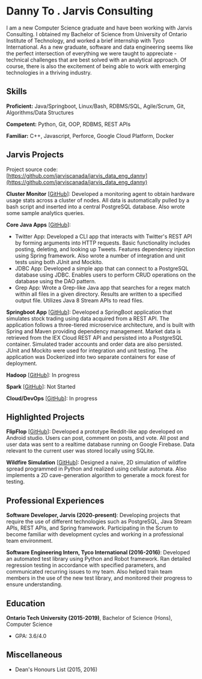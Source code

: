 # Danny To . Jarvis Consulting

I am a new Computer Science graduate and have been working with Jarvis Consulting. I obtained my Bachelor of Science from University of Ontario Institute of Technology, and worked a brief internship with Tyco International. As a new graduate, software and data engineering seems like the perfect intersection of everything we were taught to appreciate - technical challenges that are best solved with an analytical approach. Of course, there is also the excitement of being able to work with emerging technologies in a thriving industry.

## Skills

**Proficient:** Java/Springboot, Linux/Bash, RDBMS/SQL, Agile/Scrum, Git, Algorithms/Data Structures

**Competent:** Python, Git, OOP, RDBMS, REST APIs

**Familiar:** C++, Javascript, Perforce, Google Cloud Platform, Docker

## Jarvis Projects

Project source code: [https://github.com/jarviscanada/jarvis_data_eng_danny](https://github.com/jarviscanada/jarvis_data_eng_danny)


**Cluster Monitor** [[GitHub](https://github.com/jarviscanada/jarvis_data_eng_danny/tree/master/linux_sql)]: Developed a monitoring agent to obtain hardware usage stats across a cluster of nodes. All data is automatically pulled by a bash script and inserted into a central PostgreSQL database. Also wrote some sample analytics queries.

**Core Java Apps** [[GitHub](https://github.com/jarviscanada/jarvis_data_eng_danny/tree/master/core_java)]:
      
  - Twitter App: Developed a CLI app that interacts with Twitter's REST API by forming arguments into HTTP requests. Basic functionality includes posting, deleting, and looking up Tweets. Features dependency injection using Spring framework. Also wrote a number of integration and unit tests using both JUnit and Mockito.
  - JDBC App: Developed a simple app that can connect to a PostgreSQL database using JDBC. Enables users to perform CRUD operations on the database using the DAO pattern.
  - Grep App: Wrote a Grep-like Java app that searches for a regex match within all files in a given directory. Results are written to a specified output file. Utilizes Java 8 Stream APIs to read files.

**Springboot App** [[GitHub](https://github.com/jarviscanada/jarvis_data_eng_danny/tree/master/springboot)]: Developed a SpringBoot application that simulates stock trading using data acquired from a REST API. The application follows a three-tiered microservice architecture, and is built with Spring and Maven providing dependency management. Market data is retrieved from the IEX Cloud REST API and persisted into a PostgreSQL container. Simulated trader accounts and order data are also persisted. JUnit and Mockito were used for integration and unit testing. The application was Dockerized into two separate containers for ease of deployment.  

**Hadoop** [[GitHub](https://github.com/jarviscanada/jarvis_data_eng_danny/tree/master/hadoop)]: In progress

**Spark** [[GitHub](https://github.com/jarviscanada/jarvis_data_eng_danny/tree/master/spark)]: Not Started

**Cloud/DevOps** [[GitHub](https://github.com/jarviscanada/jarvis_data_eng_danny/tree/master/cloud_devops)]: In progress


## Highlighted Projects
**FlipFlop** [[GitHub](https://github.com/danny-to7/FlipFlop)]: Developed a prototype Reddit-like app developed on Android studio. Users can post, comment on posts, and vote. All post and user data was sent to a realtime database running on Google Firebase. Data relevant to the current user was stored locally using SQLite.

**Wildfire Simulation** [[GitHub](https://github.com/danny-to7/Simulations)]: Designed a naive, 2D simulation of wildfire spread programmed in Python and realized using cellular automata. Also implements a 2D cave-generation algorithm to generate a mock forest for testing.


## Professional Experiences

**Software Developer, Jarvis (2020-present)**: Developing projects that require the use of different technologies such as PostgreSQL, Java Stream APIs, REST APIs, and Spring framework. Participating in the Scrum to become familiar with development cycles and working in a professional team environment.

**Software Engineering Intern, Tyco International (2016-2016)**: Developed an automated test library using Python and Robot framework. Ran detailed regression testing in accordance with specified parameters, and communicated recurring issues to my team. Also helped train team members in the use of the new test library, and monitored their progress to ensure understanding.


## Education
**Ontario Tech University (2015-2019)**, Bachelor of Science (Hons), Computer Science
- GPA: 3.6/4.0


## Miscellaneous
- Dean's Honours List (2015, 2016)
